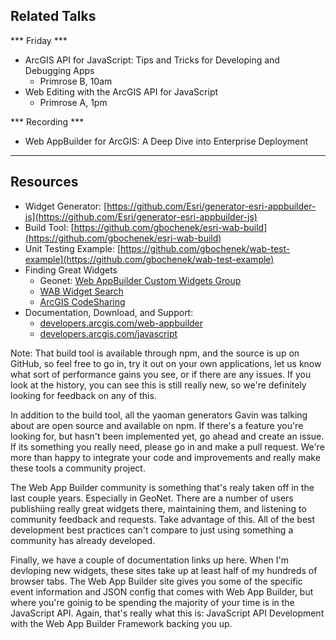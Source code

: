 ## Related Talks

*** Friday ***
* ArcGIS API for JavaScript: Tips and Tricks for Developing and Debugging Apps
  * Primrose B, 10am
* Web Editing with the ArcGIS API for JavaScript
  * Primrose A, 1pm

*** Recording ***
* Web AppBuilder for ArcGIS: A Deep Dive into Enterprise Deployment

---

## Resources

- Widget Generator: [https://github.com/Esri/generator-esri-appbuilder-js](https://github.com/Esri/generator-esri-appbuilder-js)
- Build Tool: [https://github.com/gbochenek/esri-wab-build](https://github.com/gbochenek/esri-wab-build)
- Unit Testing Example: [https://github.com/gbochenek/wab-test-example](https://github.com/gbochenek/wab-test-example)
- Finding Great Widgets
  - Geonet: [Web AppBuilder Custom Widgets Group](https://geonet.esri.com/groups/web-app-builder-custom-widgets)
  - [WAB Widget Search](https://web-appbuilder-widget-search.surge.sh/)
  - [ArcGIS CodeSharing](https://codesharing.arcgis.com/)
- Documentation, Download, and Support:  
    - [developers.arcgis.com/web-appbuilder](https://developers.arcgis.com/web-appbuilder/)
	- [developers.arcgis.com/javascript](https://developers.arcgis.com/javascript/)

Note: That build tool is available through npm, and the source is up on GitHub, so feel free to go in, try it out on your own applications, let us know what sort of performance gains you see, or if there are any issues.  If you look at the history, you can see this is still really new, so we're definitely looking for feedback on any of this.

In addition to the build tool, all the yaoman generators Gavin was talking about are open source and available on npm.  If there's a feature you're looking for, but hasn't been implemented yet, go ahead and create an issue.  If its something you really need, please go in and make a pull request.  We're more than happy to integrate your code and improvements and really make these tools a community project.

The Web App Builder community is something that's realy taken off in the last couple years.  Especially in GeoNet.  There are a number of users publishiing really great widgets there, maintaining them, and listening to community feedback and requests.  Take advantage of this.  All of the best development best practices can't compare to just using something a community has already developed.

Finally, we have a couple of documentation links up here.  When I'm devloping new widgets, these sites take up at least half of my hundreds of browser tabs.  The Web App Builder site gives you some of the specific event information and JSON config that comes with Web App Builder, but where you're goinig to be spending the majority of your time is in the JavaScript API.  Again, that's really what this is: JavaScript API Development with the Web App Builder Framework backing you up.